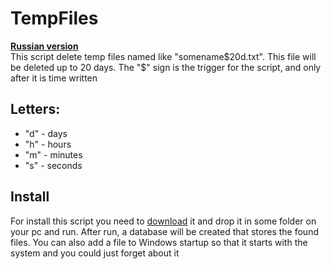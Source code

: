 # TempFiles
**[Russian version](https://github.com/Maikliton/TempFiles/blob/master/README_RU.md)**  
This script delete temp files named like "somename$20d.txt". This file will be deleted up to 20 days. The "$" sign is the trigger for the script, and only after it is time written
## Letters:
- "d" - days
- "h" - hours
- "m" - minutes
- "s" - seconds
## Install
For install this script you need to [download](https://github.com/Maikliton/TempFiles/releases/download/Main/TempFiles.jar) it and drop it in some folder on your pc and run. After run, a database will be created that stores the found files. You can also add a file to Windows startup so that it starts with the system and you could just forget about it
